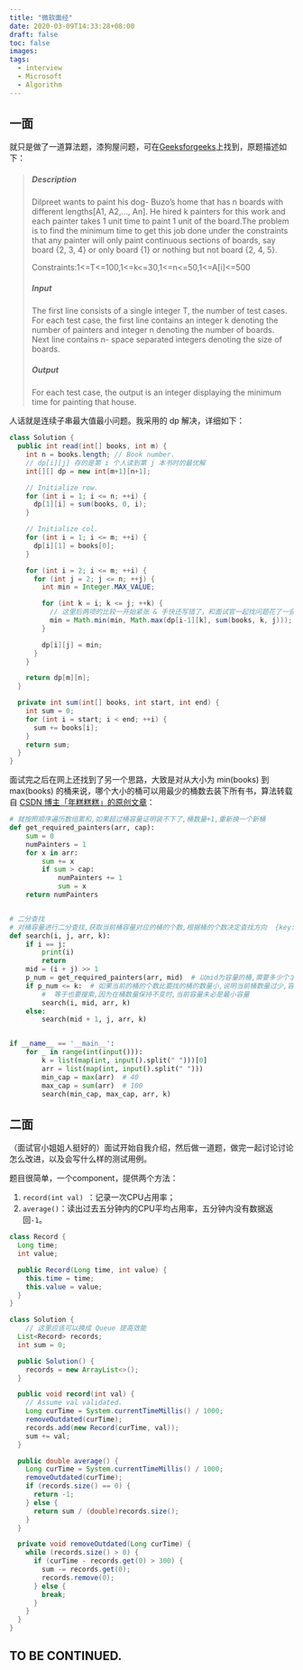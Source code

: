 ```yaml
---
title: "微软面经"
date: 2020-03-09T14:33:28+08:00
draft: false
toc: false
images:
tags:
  - interview
  - Microsoft
  - Algorithm
---
```


## 一面

就只是做了一道算法题，漆狗屋问题，可在[Geeksforgeeks](https://www.geeksforgeeks.org)上找到，原题描述如下：

> ##### Description
>
> Dilpreet wants to paint his dog- Buzo’s home that has n boards with different lengths[A1, A2,…, An]. He hired k painters for this work and each painter takes 1 unit time to paint 1 unit of the board.The problem is to find the minimum time to get this job done under the constraints that any painter will only paint continuous sections of boards, say board {2, 3, 4} or only board {1} or nothing but not board {2, 4, 5}.
>
> Constraints:1<=T<=100,1<=k<=30,1<=n<=50,1<=A[i]<=500
>
> ##### Input
>
> The first line consists of a single integer T, the number of test cases. For each test case, the first line contains an integer k denoting the number of painters and integer n denoting the number of boards. Next line contains n- space separated integers denoting the size of boards.
>
> ##### Output
>
> For each test case, the output is an integer displaying the minimum time for painting that house.

人话就是连续子串最大值最小问题。我采用的 dp 解决，详细如下：

```java
class Solution {
  public int read(int[] books, int m) {
    int n = books.length; // Book number.
    // dp[i][j] 存的是第 i 个人读到第 j 本书时的最优解
    int[][] dp = new int[m+1][n+1];

    // Initialize row.
    for (int i = 1; i <= n; ++i) {
      dp[1][i] = sum(books, 0, i);
    }

    // Initialize col.
    for (int i = 1; i <= m; ++i) {
      dp[i][1] = books[0];
    }

    for (int i = 2; i <= m; ++i) {
      for (int j = 2; j <= n; ++j) {
        int min = Integer.MAX_VALUE;

        for (int k = i; k <= j; ++k) {
          // 这里后两项的比较一开始紧张 & 手快还写错了，和面试官一起找问题花了一会儿
          min = Math.min(min, Math.max(dp[i-1][k], sum(books, k, j)));
        }

        dp[i][j] = min;
      }
    }

    return dp[m][n];
  }

  private int sum(int[] books, int start, int end) {
    int sum = 0;
    for (int i = start; i < end; ++i) {
      sum += books[i];
    }
    return sum;
  }
}
```

面试完之后在网上还找到了另一个思路，大致是对从大小为 min(books) 到 max(books) 的桶来说，哪个大小的桶可以用最少的桶数去装下所有书，算法转载自 [CSDN 博主「年糕糕糕」的原创文章](https://blog.csdn.net/qq_33935895/article/details/103128863)：

```python
# 就按照顺序遍历数组累和,如果超过桶容量证明装不下了,桶数量+1,重新换一个新桶
def get_required_painters(arr, cap):
    sum = 0
    numPainters = 1
    for x in arr:
        sum += x
        if sum > cap:
            numPainters += 1
            sum = x
    return numPainters


# 二分查找
# 对桶容量进行二分查找,获取当前桶容量对应的桶的个数,根据桶的个数决定查找方向  {key:桶容量,value:桶的个数}
def search(i, j, arr, k):
    if i == j:
        print(i)
        return
    mid = (i + j) >> 1
    p_num = get_required_painters(arr, mid)  # 以mid为容量的桶,需要多少个才能把数全装完
    if p_num <= k:  # 如果当前的桶的个数比要找的桶的数量小,说明当前桶数量过少,容量过大,因此就向左搜索,
        #  等于也要搜索,因为在桶数量保持不变时,当前容量未必是最小容量
        search(i, mid, arr, k)
    else:
        search(mid + 1, j, arr, k)


if __name__ == '__main__':
    for _ in range(int(input())):
        k = list(map(int, input().split(" ")))[0]
        arr = list(map(int, input().split(" ")))
        min_cap = max(arr)  # 40
        max_cap = sum(arr)  # 100
        search(min_cap, max_cap, arr, k)
```

## 二面

（面试官小姐姐人挺好的）面试开始自我介绍，然后做一道题，做完一起讨论讨论怎么改进，以及会写什么样的测试用例。

题目很简单，一个component，提供两个方法：

1. `record(int val) `：记录一次CPU占用率；
2. `average()`：读出过去五分钟内的CPU平均占用率，五分钟内没有数据返回`-1`。

```java
class Record {
  Long time;
  int value;

  public Record(Long time, int value) {
    this.time = time;
    this.value = value;
  }
}

class Solution {
	// 这里应该可以换成 Queue 提高效能
  List<Record> records;
  int sum = 0;

  public Solution() {
    records = new ArrayList<>();
  }

  public void record(int val) {
    // Assume val validated.
    Long curTime = System.currentTimeMillis() / 1000;
    removeOutdated(curTime);
    records.add(new Record(curTime, val));
    sum += val;
  }

  public double average() {
    Long curTime = System.currentTimeMillis() / 1000;
    removeOutdated(curTime);
    if (records.size() == 0) {
      return -1;
    } else {
      return sum / (double)records.size();
    }
  }

  private void removeOutdated(Long curTime) {
    while (records.size() > 0) {
      if (curTime - records.get(0) > 300) {
        sum -= records.get(0);
        records.remove(0);
      } else {
        break;
      }
    }
  }
}
```

## TO BE CONTINUED.